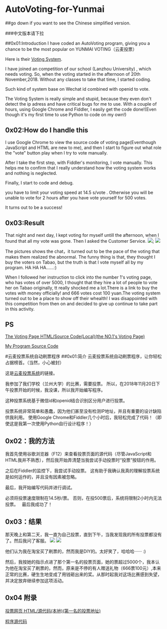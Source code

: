 # AutoVoting-for-Yunmai

##go down if you want to see the Chinese simplified version.

###中文版本请下拉

##0x01:Introduction
I have coded an AutoVoting program, giving you a chance to be the most popular on YUNMAI VOTING（云麦投票） 

Here is their [Voting System](http://www.mianfeitoupiao.com/).

I have joined an competition of our school (Lanzhou University) , which needs voting. So, when the voting started in the afternoon of 20th November,2018. Without any classes to take that time, I started coding.

Such kind of system base on Wechat id combined with openid to vote.

The Voting System is really simple and stupid, because they even don't detect the ip adress and have critical bugs for me to use. With a couple of hours, using Google Chrome and Fiddler, I easily get the code done!(Even though it's my first time to use Python to code on my own!)
## 0x02:How do I handle this
 I use Google Chrome to view the source code of voting page(Eventhough JavaScript and HTML are new to me), and then I start to figure out what role the "vote" button play when I try to vote manually.

 After I take the first step, with Fiddler's monitoring, I vote manually. This helps me to confirm that I really understand how the voting system works and nothing is neglected.

 Finally, I start to code and debug. 

 you have to limit your voting speed at 14.5 s/vote . Otherwise you will be unable to vote for 2 hours after you have vote yourself for 500 votes.
 
 It turns out to be a success!
## 0x03:Result
That night and next day, I kept voting for myself untill the afternoon, when I found that all my vote was gone. Then I asked the Customer Service.
![](Screenshot_2018-11-21-18-19-28-072_com.tencent.mm.png);
![](mmexport1542795832683.jpg)

The pictures shows the chat，it turned out to be the pace of the voting that makes them realized the abnormal. The funny thing is that, they thought I buy the voters on Tabao, but the truth is that I vote myself all by my program. HA HA HA......:)

When I followed her instruction to click into the number 1's voting page, who has votes of over 5000, I thought that they hire a lot of people to vote her on Tabao originally, tt really shocked me a lot.There is a link to buy the votes with money officially! and 666 votes cost 100 yuan.The voting system turned out to be a place to show off their whealth! I was disappointed with this competition from then on and decided to give up continue to take part in this activity.

## PS
[The Voting Page HTML/Source Code(Local)(the NO.1's Voting Page)](觅冬.html)

[My Program Source Code](AutoVoting-for-Yunmai.py)

#云麦投票系统自动刷票程序
##0x01:简介
云麦投票系统自动刷票程序，让你轻松占据榜首。（当然，小心被封）

这是[云麦投票系统](http://www.mianfeitoupiao.com/)的链接。

我参加了我们学校（兰州大学）的比赛，需要投票。 所以，在2018年11月20日下午投票开始的时候，我没课，所以我开始编写程序。

这种投票系统基于微信id和openid结合识别区分用户进行投票。

投票系统非常简单和愚蠢，因为他们甚至没有检测IP地址，并且有重要的设计缺陷供我利用。 使用Google Chrome和Fiddler几个小时后，我轻松完成了代码！（即使这是我第一次使用Python自行设计程序！）

## 0x02：我的方法
我首先使用谷歌浏览器（F12）来查看投票页面的源代码（尽管JavaScript和HTML我并不熟悉），然后我开始弄清楚当我尝试手动投票时“投票”按钮的作用。

之后在Fiddler的监控下，我尝试手动投票。 这有助于我确认我真的理解投票系统是如何运作的，并且没有因素被忽略。

最后，我开始编写代码并进行调试。

必须将投票速度限制在14.5秒/票。 否则，在投500票后，系统将限制2小时内无法投票。
 
最后我成功了！

## 0x03：结果
那天晚上和第二天，我一直为自己投票，直到下午，当我发现我的所有投票都没有了。然后我问了客服。
![](Screenshot_2018-11-21-18-19-28-072_com.tencent.mm.png)
![](mmexport1542795832683.jpg)

他们认为我在淘宝买了刷票的，然而我是DIY的。太好笑了，哈哈哈······ :)

然后，我按她的指示点进了那个第一名的投票页面，她的票超过5000个，我本认为他在淘宝买了刷票的，然而，原来是不停的有人赠送礼物（666票100元）,本来正常的比赛，硬生生地变成了用钱砸出来的奖。从那时起我对这场比赛感到失望，并决定放弃继续参加这项活动。

## 0x04 附录
[投票网页 HTML/源代码(本地)(第一名的投票地址)](觅冬.html)

[程序源代码](AutoVoting-for-Yunmai.py)